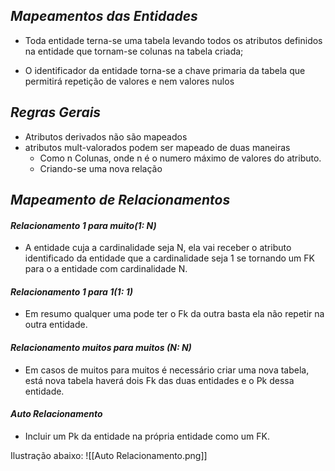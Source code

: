 
## ***Mapeamentos das Entidades***

- Toda entidade terna-se uma tabela levando todos os atributos definidos na entidade que tornam-se colunas na tabela criada;

-  O identificador da entidade torna-se  a chave primaria da tabela que permitirá repetição de valores e nem valores nulos

## ***Regras Gerais***

- Atributos derivados não são mapeados
-  atributos mult-valorados podem ser mapeado de duas maneiras
	- Como n Colunas, onde n é o numero máximo de valores do atributo.
	- Criando-se uma nova relação

## ***Mapeamento de Relacionamentos***

#### *Relacionamento 1 para muito(1: N)*
- A entidade cuja a cardinalidade seja N, ela vai receber o atributo identificado da entidade que a cardinalidade seja 1 se tornando um FK para o a entidade com cardinalidade N.

#### *Relacionamento 1 para 1(1: 1)*
- Em resumo  qualquer uma pode ter o Fk da outra basta ela não repetir na outra entidade. 

#### *Relacionamento muitos para muitos (N: N)*
- Em casos de muitos para muitos é necessário criar uma nova tabela, está nova tabela haverá dois Fk das duas entidades e o Pk dessa entidade.

#### *Auto Relacionamento*
- Incluir um Pk da entidade na própria entidade como um FK.

Ilustração abaixo:
![[Auto Relacionamento.png]]
